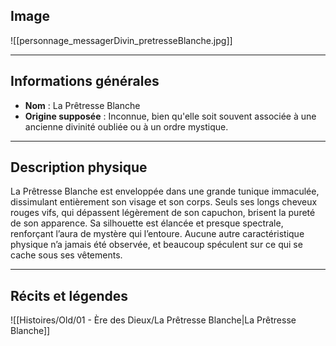 ## **Image**

![[personnage_messagerDivin_pretresseBlanche.jpg]]

---

## **Informations générales**
- **Nom** : La Prêtresse Blanche  
- **Origine supposée** : Inconnue, bien qu'elle soit souvent associée à une ancienne divinité oubliée ou à un ordre mystique.

---

## **Description physique**
La Prêtresse Blanche est enveloppée dans une grande tunique immaculée, dissimulant entièrement son visage et son corps. Seuls ses longs cheveux rouges vifs, qui dépassent légèrement de son capuchon, brisent la pureté de son apparence. Sa silhouette est élancée et presque spectrale, renforçant l’aura de mystère qui l’entoure. Aucune autre caractéristique physique n’a jamais été observée, et beaucoup spéculent sur ce qui se cache sous ses vêtements.

---

## **Récits et légendes**

![[Histoires/Old/01 - Ère des Dieux/La Prêtresse Blanche|La Prêtresse Blanche]]